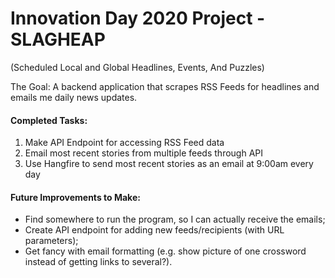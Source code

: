 # Innovation Day 2020 Project - SLAGHEAP
(Scheduled Local and Global Headlines, Events, And Puzzles)

The Goal: A backend application that scrapes RSS Feeds for headlines and emails me daily news updates.

<h4>Completed Tasks:</h4>
<ol>
<li>Make API Endpoint for accessing RSS Feed data</li>
<li>Email most recent stories from multiple feeds through API</li>
<li>Use Hangfire to send most recent stories as an email at 9:00am every day</li>
</ol>

<h4>Future Improvements to Make:</h4>
<ul>
<li>Find somewhere to run the program, so I can actually receive the emails;</li>
<li>Create API endpoint for adding new feeds/recipients (with URL parameters);</li>
<li>Get fancy with email formatting (e.g. show picture of one crossword instead of getting links to several?).</li>
</ul>